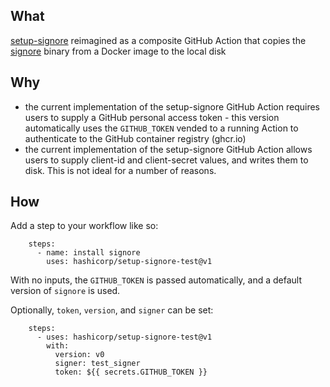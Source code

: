 ## What

[setup-signore](https://github.com/hashicorp/setup-signore) reimagined as a composite GitHub Action that copies the [signore](https://github.com/hashicorp/signore) binary from a Docker image to the local disk

## Why

- the current implementation of the setup-signore GitHub Action requires users to supply a GitHub
personal access token - this version automatically uses the `GITHUB_TOKEN` vended to a running Action to
authenticate to the GitHub container registry (ghcr.io)
- the current implementation of the setup-signore GitHub Action allows users to supply client-id and
  client-secret values, and writes them to disk. This is not ideal for a number of reasons.

## How

Add a step to your workflow like so:

```
    steps:
      - name: install signore
        uses: hashicorp/setup-signore-test@v1
```

With no inputs, the `GITHUB_TOKEN` is passed automatically, and a default version of `signore` is used.

Optionally, `token`, `version`, and `signer` can be set:

```
    steps:
      - uses: hashicorp/setup-signore-test@v1
        with:
          version: v0
          signer: test_signer
          token: ${{ secrets.GITHUB_TOKEN }}
```